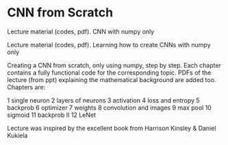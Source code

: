 # CNN from Scratch
 Lecture material (codes, pdf). CNN with numpy only 

 Lecture material (codes, pdf). Learning how to create CNNs with numpy only

 Creating a CNN from scratch, only using numpy, step by step. Each chapter contains a fully functional code for the corresponding topic. PDFs of the lecture (from ppt) explaining the mathematical background are added too. Chapters are:

 1 single neuron
 2 layers of neurons
 3 activation
 4 loss and entropy
 5 backprob
 6 optimizer
 7 weights
 8 convolution and images 
 9 max pool
 10 sigmoid
 11 backprob II
 12 LeNet

 Lecture was inspired by the excellent book from Harrison Kinsley & Daniel Kukiela
